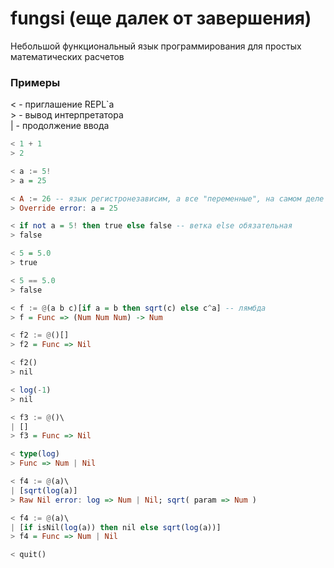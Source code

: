 # fungsi (еще далек от завершения)
Небольшой функциональный язык программирования для простых математических расчетов


### Примеры
< - приглашение REPL\`а                                                                 
\> - вывод интерпретатора                                                                                             
| - продолжение ввода

```haskell
< 1 + 1 
> 2

< a := 5!
> a = 25

< A := 26 -- язык регистронезависим, а все "переменные", на самом деле константы
> Override error: a = 25

< if not a = 5! then true else false -- ветка else обязательная
> false

< 5 = 5.0
> true

< 5 == 5.0
> false

< f := @(a b c)[if a = b then sqrt(c) else с^a] -- лямбда
> f = Func => (Num Num Num) -> Num

< f2 := @()[]
> f2 = Func => Nil

< f2()
> nil

< log(-1)
> nil

< f3 := @()\
| []
> f3 = Func => Nil

< type(log)
> Func => Num | Nil

< f4 := @(a)\
| [sqrt(log(a)]
> Raw Nil error: log => Num | Nil; sqrt( param => Num )

< f4 := @(a)\
| [if isNil(log(a)) then nil else sqrt(log(a))]
> f4 = Func => Num | Nil

< quit()
```
